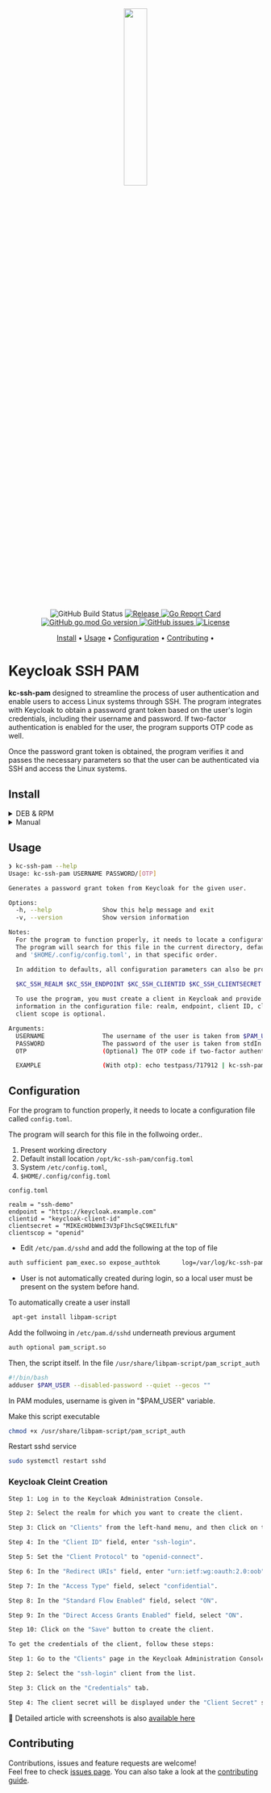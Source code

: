 <h2 align="center">
  <p align="center"><img width=30% src="https://raw.githubusercontent.com/kha7iq/kc-ssh-pam/master/.github/img/logo.png"></p>
</h2>
<p align="center">
  <img alt="GitHub Build Status" src="https://img.shields.io/github/actions/workflow/status/kha7iq/kc-ssh-pam/build.yml?label=Build">
   <a href="https://github.com/kha7iq/kc-ssh-pam/releases">
   <img alt="Release" src="https://img.shields.io/github/v/release/kha7iq/kc-ssh-pam?label=Release">
   <a href="https://goreportcard.com/report/github.com/kha7iq/kc-ssh-pam">
   <img alt="Go Report Card" src="https://goreportcard.com/badge/github.com/kha7iq/kc-ssh-pam">
   <a href="#">
   <img alt="GitHub go.mod Go version" src="https://img.shields.io/github/go-mod/go-version/kha7iq/kc-ssh-pam">
   <a href="https://github.com/kha7iq/kc-ssh-pam/issues">
   <img alt="GitHub issues" src="https://img.shields.io/github/issues/kha7iq/kc-ssh-pam?style=flat-square&logo=github&logoColor=white">
   <a href="https://github.com/kha7iq/kc-ssh-pam/blob/master/LICENSE.md">
   <img alt="License" src="https://img.shields.io/github/license/kha7iq/kc-ssh-pam">
</p>

<p align="center">
  <a href="#install">Install</a> •
  <a href="#usage">Usage</a> •
  <a href="#configuration">Configuration</a> •
  <a href="#contributing">Contributing</a> •
</p>

# Keycloak SSH PAM

**kc-ssh-pam** designed to streamline the process of user authentication and enable users to access Linux systems through SSH. The program integrates with Keycloak to obtain a password grant token based on the user's login credentials, including their username and password. If two-factor authentication is enabled for the user, the program supports OTP code as well.

Once the password grant token is obtained, the program verifies it and passes the necessary parameters so that the user can be authenticated via SSH and access the Linux systems.

## Install

<details>
    <summary>DEB & RPM</summary>

```bash
# DEB
sudo dpkg -i kc-ssh-pam_amd64.deb

# RPM
sudo rpm -i kc-ssh-pam_amd64.rpm

```
</details>


<details>
    <summary>Manual</summary>

```bash
# Chose desired version
export KC_SSH_PAM_VERSION="0.1.1"
wget -q https://github.com/kha7iq/kc-ssh-pam/releases/download/v${KC_SSH_PAM_VERSION}/kc-ssh-pam_linux_amd64.tar.gz && \
tar -xf kc-ssh-pam_linux_amd64.tar.gz && \
chmod +x kc-ssh-pam && \
sudo mkdir -p /opt/kc-ssh-pam && \
sudo mv kc-ssh-pam config.toml /opt/kc-ssh-pam
```
</details>


## Usage
```bash
❯ kc-ssh-pam --help
Usage: kc-ssh-pam USERNAME PASSWORD/[OTP]

Generates a password grant token from Keycloak for the given user.

Options:
  -h, --help              Show this help message and exit
  -v, --version           Show version information

Notes:
  For the program to function properly, it needs to locate a configuration file called 'config.toml'.
  The program will search for this file in the current directory, default install '/opt/kc-ssh-pam', '/etc/config.toml',
  and '$HOME/.config/config.toml', in that specific order.

  In addition to defaults, all configuration parameters can also be provided through environment variables.

  $KC_SSH_REALM $KC_SSH_ENDPOINT $KC_SSH_CLIENTID $KC_SSH_CLIENTSECRET $KC_SSH_CLIENTSCOPE
  
  To use the program, you must create a client in Keycloak and provide the following 
  information in the configuration file: realm, endpoint, client ID, client secret, and 
  client scope is optional.

Arguments:
  USERNAME                The username of the user is taken from $PAM_USER environment variable
  PASSWORD                The password of the user is taken from stdIn
  OTP                     (Optional) The OTP code if two-factor authentication is enabled i.e (password/otp)

  EXAMPLE                 (With otp): echo testpass/717912 | kc-ssh-pam (Only Password): echo testpass | kc-ssh-pam
```

## Configuration
  For the program to function properly, it needs to locate a configuration file called `config.toml`.
  
  The program will search for this file in the follwoing order..
  1. Present working directory
  2. Default install location `/opt/kc-ssh-pam/config.toml`
  3. System `/etc/config.toml`,
  4. `$HOME/.config/config.toml`
  
  
`config.toml`
  ```
realm = "ssh-demo"
endpoint = "https://keycloak.example.com"
clientid = "keycloak-client-id"
clientsecret = "MIKEcHObWmI3V3pF1hcSqC9KEILfLN"
clientscop = "openid"

  ```
* Edit `/etc/pam.d/sshd` and add the following at the top of file
```bash
auth sufficient pam_exec.so expose_authtok      log=/var/log/kc-ssh-pam.log     /opt/kc-ssh-pam/kc-ssh-pam
```
- User is not automatically created during login, so a local user must be present on the system before hand.

To automatically create a user install 
```bash
 apt-get install libpam-script
```
Add the follwoing in `/etc/pam.d/sshd` underneath previous argument
```bash
auth optional pam_script.so
```

Then, the script itself. In the file `/usr/share/libpam-script/pam_script_auth`
```bash
#!/bin/bash
adduser $PAM_USER --disabled-password --quiet --gecos ""
```
In PAM modules, username is given in "$PAM_USER" variable.

Make this script executable
```bash
chmod +x /usr/share/libpam-script/pam_script_auth 
```
Restart sshd service
```bash
sudo systemctl restart sshd
```

### Keycloak Cleint Creation
```bash
Step 1: Log in to the Keycloak Administration Console.

Step 2: Select the realm for which you want to create the client.

Step 3: Click on "Clients" from the left-hand menu, and then click on the "Create" button.

Step 4: In the "Client ID" field, enter "ssh-login".

Step 5: Set the "Client Protocol" to "openid-connect".

Step 6: In the "Redirect URIs" field, enter "urn:ietf:wg:oauth:2.0:oob".

Step 7: In the "Access Type" field, select "confidential".

Step 8: In the "Standard Flow Enabled" field, select "ON".

Step 9: In the "Direct Access Grants Enabled" field, select "ON".

Step 10: Click on the "Save" button to create the client.

To get the credentials of the client, follow these steps:

Step 1: Go to the "Clients" page in the Keycloak Administration Console.

Step 2: Select the "ssh-login" client from the list.

Step 3: Click on the "Credentials" tab.

Step 4: The client secret will be displayed under the "Client Secret" section.
```

:diamond_shape_with_a_dot_inside: Detailed article with screenshots is also [available here](https://lmno.pk/post/kc-sso-pam/)

## Contributing

Contributions, issues and feature requests are welcome!<br/>Feel free to check
[issues page](https://github.com/kha7iq/kc-ssh-pam/issues). You can also take a look
at the [contributing guide](https://github.com/kha7iq/kc-ssh-pam/blob/master/CONTRIBUTING.md).
